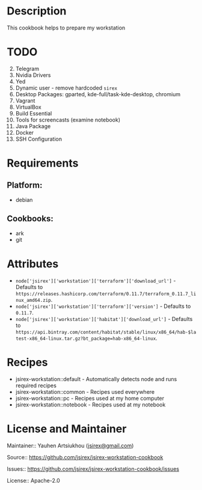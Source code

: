 # Description

This cookbook helps to prepare my workstation

# TODO

2. Telegram
3. Nvidia Drivers
4. Yed
5. Dynamic user - remove hardcoded `sirex`
6. Desktop Packages: gparted, kde-full/task-kde-desktop, chromium
7. Vagrant
8. VirtualBox
9. Build Essential
10. Tools for screencasts (examine notebook)
11. Java Package
12. Docker
13. SSH Configuration

# Requirements

## Platform:

* debian

## Cookbooks:

* ark
* git

# Attributes

* `node['jsirex']['workstation']['terraform']['download_url']` -  Defaults to `https://releases.hashicorp.com/terraform/0.11.7/terraform_0.11.7_linux_amd64.zip`.
* `node['jsirex']['workstation']['terraform']['version']` -  Defaults to `0.11.7`.
* `node['jsirex']['workstation']['habitat']['download_url']` -  Defaults to `https://api.bintray.com/content/habitat/stable/linux/x86_64/hab-$latest-x86_64-linux.tar.gz?bt_package=hab-x86_64-linux`.

# Recipes

* jsirex-workstation::default - Automatically detects node and runs required recipes
* jsirex-workstation::common - Recipes used everywhere
* jsirex-workstation::pc - Recipes used at my home computer
* jsirex-workstation::notebook - Recipes used at my notebook

# License and Maintainer

Maintainer:: Yauhen Artsiukhou (<jsirex@gmail.com>)

Source:: https://github.com/jsirex/jsirex-workstation-cookbook

Issues:: https://github.com/jsirex/jsirex-workstation-cookbook/issues

License:: Apache-2.0
